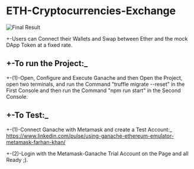 # ETH-Cryptocurrencies-Exchange
![Final Result](https://github.com/Nachoxt17/ETH-Cryptocurrency-Exchange/blob/main/Final-Result.png?raw=true)

+-Users can Connect their Wallets and Swap between Ether and the mock DApp Token at a fixed rate.

## +-To run the Project:_
+-(1)-Open, Configure and Execute Ganache and then Open the Project, open two terminals, and run the Command "truffle migrate --reset" in the First Console and then run the Command "npm run start" in the Second Console.
## +-To Test:_
+-(1)-Connect Ganache with Metamask and create a Test Account:_ 
https://www.linkedin.com/pulse/using-ganache-ethereum-emulator-metamask-farhan-khan/

+-(2)-Login with the Metamask-Ganache Trial Account on the Page and all Ready ;).
